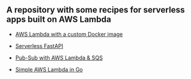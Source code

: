 ## A repository with some recipes for serverless apps built on AWS Lambda

- [AWS Lambda with a custom Docker image](python/custom-docker-image/README.md)
- [Serverless FastAPI](python/serverless-fastapi/README.md)

- [Pub-Sub with AWS Lambda & SQS](python/pubsub/)

- [Simple AWS Lambda in Go](go/)